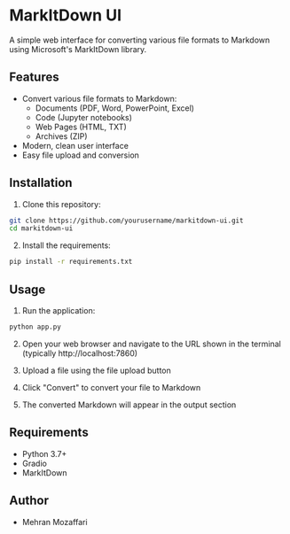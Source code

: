 # MarkItDown UI

A simple web interface for converting various file formats to Markdown using Microsoft's MarkItDown library.

## Features

- Convert various file formats to Markdown:
  - Documents (PDF, Word, PowerPoint, Excel)
  - Code (Jupyter notebooks)
  - Web Pages (HTML, TXT)
  - Archives (ZIP)
- Modern, clean user interface
- Easy file upload and conversion

## Installation

1. Clone this repository:
```bash
git clone https://github.com/yourusername/markitdown-ui.git
cd markitdown-ui
```

2. Install the requirements:
```bash
pip install -r requirements.txt
```

## Usage

1. Run the application:
```bash
python app.py
```

2. Open your web browser and navigate to the URL shown in the terminal (typically http://localhost:7860)

3. Upload a file using the file upload button

4. Click "Convert" to convert your file to Markdown

5. The converted Markdown will appear in the output section

## Requirements

- Python 3.7+
- Gradio
- MarkItDown

## Author
- Mehran Mozaffari
